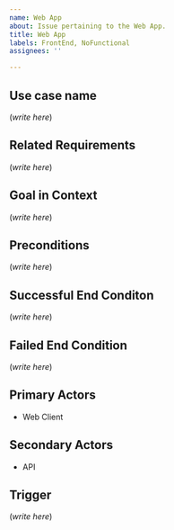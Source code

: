 ```yaml
---
name: Web App
about: Issue pertaining to the Web App.
title: Web App
labels: FrontEnd, NoFunctional
assignees: ''

---
```


## Use case name

(*write here*)

## Related Requirements

(*write here*)

## Goal in Context

(*write here*)

## Preconditions

(*write here*)

## Successful End Conditon

(*write here*)

## Failed End Condition

(*write here*)

## Primary Actors

- Web Client

## Secondary Actors

- API

## Trigger

(*write here*)
